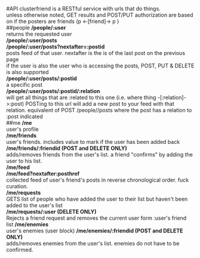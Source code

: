 ﻿#API
clusterfriend is a RESTful service with urls that do things.  
unless otherwise noted, GET results and POST/PUT authorization are based on if the posters are friends (p <-[friend]-> p )  
##people
**<host>/people/:user**  
returns the requested user  
**<host>/people/:user/posts**  
**<host>/people/:user/posts?nextafter=:postid**  
posts feed of that user. nextafter is the is of the last post on the previous page  
if the user is also the user who is accessing the posts, POST, PUT & DELETE is also supported  
**<host>/people/:user/posts/:postid**  
a specific post  
**<host>/people/:user/posts/:postid/:relation**  
will get all things that are :related to this one (i.e. where thing -[:relation]->:post)
POSTing to this url will add a new post to your feed with that relation. equivalent of POST <host>/people/<current-logged-in-user>/posts where the post has a relation to :post indicated  
##me
**<host>/me**  
user's profile  
**<host>/me/friends**  
user's friends. includes value to mark if the user has been added back  
**<host>/me/friends/:friendid (POST and DELETE ONLY)**  
adds/removes friends from the user's list. a friend "confirms" by adding the user to his list.  
**<host>/me/feed**  
**<host>/me/feed?nextafter:posthref**  
collected feed of user's friend's posts in reverse chronological order. fuck curation.  
**<host>/me/requests**  
GETS list of people who have added the user to their list but haven't been added to the user's list  
**<host>/me/requests/:user (DELETE ONLY)**  
Rejects a friend request and removes the current user form :user's friend list
**<host>/me/enemies**  
user's enemies (user block) 
**<host>/me/enemies/:friendid (POST and DELETE ONLY)**  
adds/removes enemies from the user's list. enemies do not have to be confirmed.